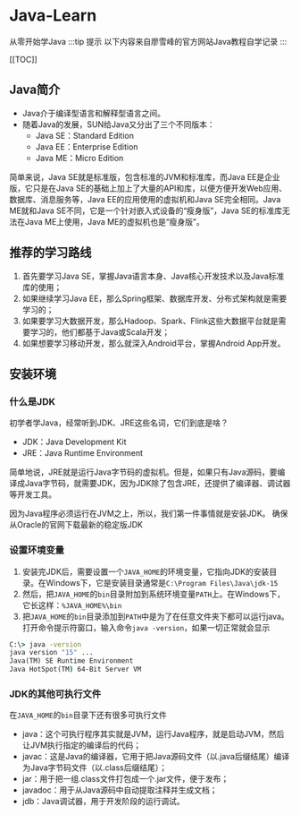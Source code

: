 # Java-Learn

从零开始学Java
:::tip 提示
以下内容来自廖雪峰的官方网站Java教程自学记录
:::

[[TOC]]

## Java简介

- Java介于编译型语言和解释型语言之间。
- 随着Java的发展，SUN给Java又分出了三个不同版本：
  - Java SE：Standard Edition
  - Java EE：Enterprise Edition
  - Java ME：Micro Edition

简单来说，Java SE就是标准版，包含标准的JVM和标准库，而Java EE是企业版，它只是在Java SE的基础上加上了大量的API和库，以便方便开发Web应用、数据库、消息服务等，Java EE的应用使用的虚拟机和Java SE完全相同。Java ME就和Java SE不同，它是一个针对嵌入式设备的“瘦身版”，Java SE的标准库无法在Java ME上使用，Java ME的虚拟机也是“瘦身版”。

## 推荐的学习路线

1. 首先要学习Java SE，掌握Java语言本身、Java核心开发技术以及Java标准库的使用；
2. 如果继续学习Java EE，那么Spring框架、数据库开发、分布式架构就是需要学习的；
3. 如果要学习大数据开发，那么Hadoop、Spark、Flink这些大数据平台就是需要学习的，他们都基于Java或Scala开发；
4. 如果想要学习移动开发，那么就深入Android平台，掌握Android App开发。

## 安装环境

### 什么是JDK

初学者学Java，经常听到JDK、JRE这些名词，它们到底是啥？

- JDK：Java Development Kit
- JRE：Java Runtime Environment

简单地说，JRE就是运行Java字节码的虚拟机。但是，如果只有Java源码，要编译成Java字节码，就需要JDK，因为JDK除了包含JRE，还提供了编译器、调试器等开发工具。

因为Java程序必须运行在JVM之上，所以，我们第一件事情就是安装JDK。
确保从Oracle的官网下载最新的稳定版JDK

### 设置环境变量

1. 安装完JDK后，需要设置一个`JAVA_HOME`的环境变量，它指向JDK的安装目录。在Windows下，它是安装目录通常是`C:\Program Files\Java\jdk-15`
2. 然后，把`JAVA_HOME`的`bin`目录附加到系统环境变量`PATH`上。在Windows下，它长这样：`%JAVA_HOME%\bin`
3. 把`JAVA_HOME`的`bin`目录添加到`PATH`中是为了在任意文件夹下都可以运行java。打开命令提示符窗口，输入命令`java -version`，如果一切正常就会显示

```cmd
C:\> java -version
java version "15" ...
Java(TM) SE Runtime Environment
Java HotSpot(TM) 64-Bit Server VM
```

### JDK的其他可执行文件

在`JAVA_HOME`的`bin`目录下还有很多可执行文件

- java：这个可执行程序其实就是JVM，运行Java程序，就是启动JVM，然后让JVM执行指定的编译后的代码；
- javac：这是Java的编译器，它用于把Java源码文件（以.java后缀结尾）编译为Java字节码文件（以.class后缀结尾）；
- jar：用于把一组.class文件打包成一个.jar文件，便于发布；
- javadoc：用于从Java源码中自动提取注释并生成文档；
- jdb：Java调试器，用于开发阶段的运行调试。